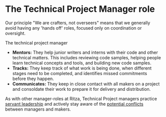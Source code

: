 # The Technical Project Manager role

Our principle "We are crafters, not overseers" means that we generally avoid having any 'hands off' roles, focused only on coordination or oversight.

The technical project manager 

* **Mentors:** They help junior writers and interns with their code and other technical matters. This includes reviewing code samples, helping people learn technical concepts and tools, and building new code samples.
* **Tracks:** They keep track of what work is being done, when different stages need to be completed, and identifies missed commitments before they happen.
* **Communicates:** They keep in close contact with all makers on a project and consoldate their work to prepare it for delivery and distribution.

As with other manager-roles at Ritza, Technical Project managers practice [servant leadership](https://en.wikipedia.org/wiki/Servant_leadership) and actively stay aware of the [potential conflicts](../managers-and-makers) between managers and makers.


